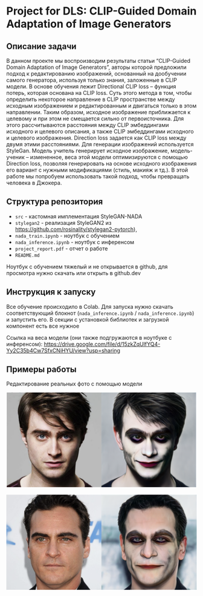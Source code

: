 # Project for DLS: CLIP-Guided Domain Adaptation of Image Generators

## Описание задачи

В данном проекте мы воспроизводим результаты статьи “CLIP-Guided Domain Adaptation of Image Generators”, авторы которой предложили подход к редактированию изображений, основанный на дообучении самого генератора, используя только знания, заложенные в CLIP модели. В основе обучения лежит Directional CLIP loss – функция потерь, которая основана на CLIP loss. Суть этого метода в том, чтобы определить некоторое направление в CLIP пространстве между исходным изображением и редактированным и двигаться только в этом направлении. Таким образом, исходное изображение приближается к целевому и при этом не смещается сильно от первоисточника. Для этого рассчитываются расстояния между CLIP эмбеддингами исходного и целевого описания, а также CLIP эмбеддингами исходного и целевого изображения. Direction loss задается как CLIP loss между двумя этими расстояниями. Для генерации изображений используется StyleGan. Модель учитель генерирует исходное изображение, модель-ученик – измененное, веса этой модели оптимизируются с помощью Direction loss, позволяя генерировать на основе исходного изображения его вариант с нужными модификациями (стиль, макияж и тд.). В этой работе мы попробуем использовать такой подход, чтобы превращать человека в Джокера.

## Структура репозитория
* `src` - кастомная имплементация StyleGAN-NADA
* `stylegan2` - реализация StyleGAN2 из https://github.com/rosinality/stylegan2-pytorch), 
* `nada_train.ipynb` - ноутбук с обучением 
* `nada_inference.ipynb` - ноутбук с инференсом 
* `project_report.pdf` - отчет о работе
* `README.md`

Ноутбук с обучением тяжелый и не открывается в github, для просмотра нужно скачать или открыть в github.dev

## Инструкция к запуску

Все обучение происходило в Colab. Для запуска нужно скачать соответствующий блокнот
(`nada_inference.ipynb` / `nada_inference.ipynb`) и запустить его. В секции с установкой библиотек и загрузкой компонент есть все нужное

Ссылка на веса модели (они также подгружаются в ноутбуке с инференсом): https://drive.google.com/file/d/15zkZqUlfYQ4-Yy2C35b4Cw7SfxCNiHYU/view?usp=sharing

## Примеры работы 

Редактирование реальных фото с помощью модели 

![Пример 1](pics/ex1.png)

![Пример 2](pics/ex2.png)

